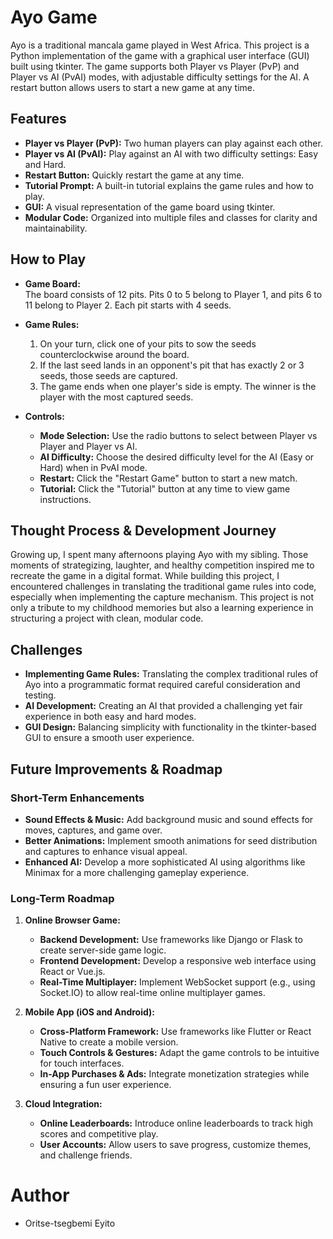 # Ayo Game

Ayo is a traditional mancala game played in West Africa. This project is a Python implementation of the game with a graphical user interface (GUI) built using tkinter. The game supports both Player vs Player (PvP) and Player vs AI (PvAI) modes, with adjustable difficulty settings for the AI. A restart button allows users to start a new game at any time.


## Features

- **Player vs Player (PvP):** Two human players can play against each other.
- **Player vs AI (PvAI):** Play against an AI with two difficulty settings: Easy and Hard.
- **Restart Button:** Quickly restart the game at any time.
- **Tutorial Prompt:** A built-in tutorial explains the game rules and how to play.
- **GUI:** A visual representation of the game board using tkinter.
- **Modular Code:** Organized into multiple files and classes for clarity and maintainability.

## How to Play

- **Game Board:**  
  The board consists of 12 pits. Pits 0 to 5 belong to Player 1, and pits 6 to 11 belong to Player 2. Each pit starts with 4 seeds.

- **Game Rules:**  
  1. On your turn, click one of your pits to sow the seeds counterclockwise around the board.
  2. If the last seed lands in an opponent's pit that has exactly 2 or 3 seeds, those seeds are captured.
  3. The game ends when one player's side is empty. The winner is the player with the most captured seeds.

- **Controls:**  
  - **Mode Selection:** Use the radio buttons to select between Player vs Player and Player vs AI.
  - **AI Difficulty:** Choose the desired difficulty level for the AI (Easy or Hard) when in PvAI mode.
  - **Restart:** Click the "Restart Game" button to start a new match.
  - **Tutorial:** Click the "Tutorial" button at any time to view game instructions.

## Thought Process & Development Journey

Growing up, I spent many afternoons playing Ayo with my sibling. Those moments of strategizing, laughter, and healthy competition inspired me to recreate the game in a digital format. While building this project, I encountered challenges in translating the traditional game rules into code, especially when implementing the capture mechanism. This project is not only a tribute to my childhood memories but also a learning experience in structuring a project with clean, modular code.

## Challenges

- **Implementing Game Rules:** Translating the complex traditional rules of Ayo into a programmatic format required careful consideration and testing.
- **AI Development:** Creating an AI that provided a challenging yet fair experience in both easy and hard modes.
- **GUI Design:** Balancing simplicity with functionality in the tkinter-based GUI to ensure a smooth user experience.

## Future Improvements & Roadmap

### Short-Term Enhancements

- **Sound Effects & Music:** Add background music and sound effects for moves, captures, and game over.
- **Better Animations:** Implement smooth animations for seed distribution and captures to enhance visual appeal.
- **Enhanced AI:** Develop a more sophisticated AI using algorithms like Minimax for a more challenging gameplay experience.

### Long-Term Roadmap

1. **Online Browser Game:**
   - **Backend Development:** Use frameworks like Django or Flask to create server-side game logic.
   - **Frontend Development:** Develop a responsive web interface using React or Vue.js.
   - **Real-Time Multiplayer:** Implement WebSocket support (e.g., using Socket.IO) to allow real-time online multiplayer games.

2. **Mobile App (iOS and Android):**
   - **Cross-Platform Framework:** Use frameworks like Flutter or React Native to create a mobile version.
   - **Touch Controls & Gestures:** Adapt the game controls to be intuitive for touch interfaces.
   - **In-App Purchases & Ads:** Integrate monetization strategies while ensuring a fun user experience.

3. **Cloud Integration:**
   - **Online Leaderboards:** Introduce online leaderboards to track high scores and competitive play.
   - **User Accounts:** Allow users to save progress, customize themes, and challenge friends.

# Author
- Oritse-tsegbemi Eyito
